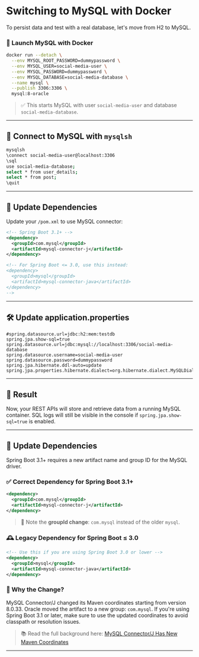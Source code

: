 # Switching to MySQL with Docker

To persist data and test with a real database, let's move from H2 to MySQL.

### 🐳 Launch MySQL with Docker

```bash
docker run --detach \
  --env MYSQL_ROOT_PASSWORD=dummypassword \
  --env MYSQL_USER=social-media-user \
  --env MYSQL_PASSWORD=dummypassword \
  --env MYSQL_DATABASE=social-media-database \
  --name mysql \
  --publish 3306:3306 \
  mysql:8-oracle
```

> ✅ This starts MySQL with user `social-media-user` and database
> `social-media-database`.

---

## 🧪 Connect to MySQL with `mysqlsh`

```bash
mysqlsh
\connect social-media-user@localhost:3306
\sql
use social-media-database;
select * from user_details;
select * from post;
\quit
```

---

## 🧾 Update Dependencies

Update your `/pom.xml` to use MySQL connector:

```xml
<!-- Spring Boot 3.1+ -->
<dependency>
  <groupId>com.mysql</groupId>
  <artifactId>mysql-connector-j</artifactId>
</dependency>

<!-- For Spring Boot <= 3.0, use this instead:
<dependency>
  <groupId>mysql</groupId>
  <artifactId>mysql-connector-java</artifactId>
</dependency>
-->
```

---

## 🛠️ Update application.properties

```properties
#spring.datasource.url=jdbc:h2:mem:testdb
spring.jpa.show-sql=true
spring.datasource.url=jdbc:mysql://localhost:3306/social-media-database
spring.datasource.username=social-media-user
spring.datasource.password=dummypassword
spring.jpa.hibernate.ddl-auto=update
spring.jpa.properties.hibernate.dialect=org.hibernate.dialect.MySQLDialect
```

---

## 🚀 Result

Now, your REST APIs will store and retrieve data from a running MySQL container.
SQL logs will still be visible in the console if `spring.jpa.show-sql=true` is
enabled.

---

## 🧾 Update Dependencies

Spring Boot 3.1+ requires a new artifact name and group ID for the MySQL driver.

### ✅ Correct Dependency for Spring Boot 3.1+

```xml
<dependency>
  <groupId>com.mysql</groupId>
  <artifactId>mysql-connector-j</artifactId>
</dependency>
```

> 📌 Note the **groupId change**: `com.mysql` instead of the older `mysql`.

### 🕰️ Legacy Dependency for Spring Boot ≤ 3.0

```xml
<!-- Use this if you are using Spring Boot 3.0 or lower -->
<dependency>
  <groupId>mysql</groupId>
  <artifactId>mysql-connector-java</artifactId>
</dependency>
```

### 🧠 Why the Change?

MySQL Connector/J changed its Maven coordinates starting from version 8.0.33.
Oracle moved the artifact to a new group: `com.mysql`. If you're using Spring
Boot 3.1 or later, make sure to use the updated coordinates to avoid classpath
or resolution issues.

> 📚 Read the full background here:
> [MySQL Connector/J Has New Maven Coordinates](https://blogs.oracle.com/mysql/post/mysql-connectorj-has-new-maven-coordinates)

---
